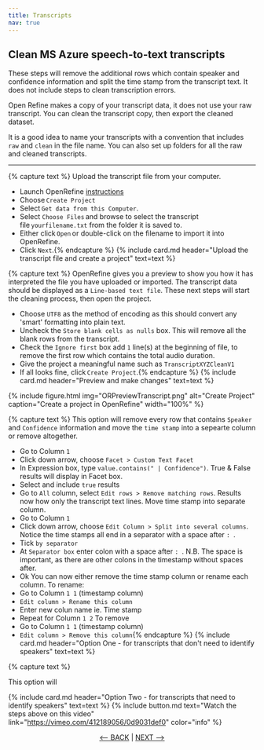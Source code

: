 ```yaml
---
title: Transcripts
nav: true
---
```

## Clean MS Azure speech-to-text transcripts

These steps will remove the additional rows which contain speaker and confidence information and split the time stamp from the transcript text.  It does not include steps to clean transcription errors.

Open Refine makes a copy of your transcript data, it does not use your raw transcript.  You can clean the transcript copy, then export the cleaned dataset.  

It is a good idea to name your transcripts with a convention that includes `raw` and `clean` in the file name.  You can also set up folders for all the raw and cleaned transcripts. 

-----

{% capture text %}
Upload the transcript file from your computer.
- Launch OpenRefine [instructions](https://griffithunilibrary.github.io/intro-data-wrangle/content/2-lesson.html)
- Choose `Create Project`
- Select `Get data from this Computer`.
- Select `Choose Files` and browse to select the transcript file `yourfilename.txt` from the folder it is saved to.
- Either click `Open` or double-click on the filename to import it into OpenRefine.
- Click `Next`.{% endcapture %}
{% include card.md header="Upload the transcript file and create a project" text=text %}

{% capture text %}
OpenRefine gives you a preview to show you how it has interpreted the file you have uploaded or imported. 
The transcript data should be displayed as a `Line-based text file`. 
These next steps will start the cleaning process, then open the project.
- Choose `UTF8` as the method of encoding as this should convert any 'smart' formatting into plain text.
- Uncheck the `Store blank cells as nulls` box.  This will remove all the blank rows from the transcript.
- Check the `Ignore first` box add `1` line(s) at the beginning of file, to remove the first row which contains the total audio duration.
- Give the project a meaningful name such as `TranscriptXYZCleanV1`
- If all looks fine, click `Create Project`.{% endcapture %}
{% include card.md header="Preview and make changes" text=text %}

{% include figure.html img="ORPreviewTranscript.png" alt="Create Project" caption="Create a project in OpenRefine" width="100%" %}

{% capture text %}
This option will remove every row that contains `Speaker` and `Confidence` information and move the `time stamp` into a sepearte column or remove altogether.
- Go to Column `1`
- Click down arrow, choose `Facet > Custom Text Facet`
- In Expression box, type `value.contains(" | Confidence")`.  True & False results will display in Facet box.
- Select and include `true` results
- Go to `All` column, select `Edit rows > Remove matching rows`. Results now how only the transcript text lines. 
Move time stamp into separate column.
- Go to Column `1`
- Click down arrow, choose `Edit Column > Split into several columns`. Notice the time stamps all end in a separator with a space after `: `.
- Tick  `by separator` 
- At `Separator box` enter colon with a space after `: `.  N.B. The space is important, as there are other colons in the timestamp without spaces after. 
- Ok
You can now either remove the time stamp column or rename each column. To rename:
- Go to Column `1 1` (timestamp column)
- `Edit column > Rename this column`
- Enter new colun name ie. Time stamp
- Repeat for Column `1 2`
To remove
- Go to Column `1 1` (timestamp column)
- `Edit column > Remove this column`{% endcapture %}
{% include card.md header="Option One - for transcripts that don't need to identify speakers" text=text %}

{% capture text %}

This option will 


{% include card.md header="Option Two - for transcripts that need to identify speakers" text=text %}
{% include button.md text="Watch the steps above on this video" link="https://vimeo.com/412189056/0d9031def0" color="info" %}

  
<p align="center">
  <a href="https://griffithunilibrary.github.io/intro-data-wrangle/"><-- BACK</a> |
  <a href="https://griffithunilibrary.github.io/intro-data-wrangle/content/1-intro.html">NEXT --></a>
</p> 
